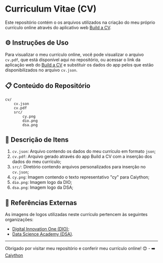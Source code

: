 # Curriculum Vitae (CV)

Este repositório contém o os arquivos utilizados na criação do meu próprio currículo online através do aplicativo web <a href="https://build-a-cv.netlify.app/">Build a CV</a>.

## ⚙️ Instruções de Uso

Para visualizar o meu currículo online, você pode visualizar o arquivo `cv.pdf`, que está disponível aqui no repositório, ou acessar o link da aplicação web do <a href="https://build-a-cv.netlify.app/">Build a CV</a> e substituir os dados do app pelos que estão disponibilizados no arquivo `cv.json`.

## 📋 Conteúdo do Repositório

```
cv/
    cv.json
    cv.pdf
    src/
        cy.png
        dio.png
        dsa.png
```

## 📝 Descrição de Itens

1. `cv.json`: Arquivo contendo os dados do meu currículo em formato `json`;
2. `cv.pdf`: Arquivo gerado através do app Build a CV com a inserção dos dados do meu currículo;
3. `src/`: Diretório contendo arquivos personalizados para inserção no `cv.json`;
4. `cy.png`: Imagem contendo o texto representativo "cy" para Caiython;
5. `dio.png`: Imagem logo da DIO;
6. `dsa.png`: Imagem logo da DSA;


## 🔗 Referências Externas

As imagens de logos utilizadas neste currículo pertencem às seguintes organizações:
- <a href="https://www.dio.me/">Digital Innovation One (DIO)</a>;
- <a href="https://www.datascienceacademy.com.br/">Data Science Academy (DSA)</a>.

---

Obrigado por visitar meu repositório e conferir meu currículo online! 😊 - ➡️ <a href="https://github.com/caiython">Caiython</a>